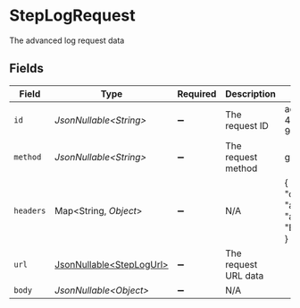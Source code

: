 # StepLogRequest

The advanced log request data


## Fields

| Field                                                                   | Type                                                                    | Required                                                                | Description                                                             | Example                                                                 |
| ----------------------------------------------------------------------- | ----------------------------------------------------------------------- | ----------------------------------------------------------------------- | ----------------------------------------------------------------------- | ----------------------------------------------------------------------- |
| `id`                                                                    | *JsonNullable\<String>*                                                 | :heavy_minus_sign:                                                      | The request ID                                                          | adbf752f-6457-4ddd-89b3-98ae2252b83b                                    |
| `method`                                                                | *JsonNullable\<String>*                                                 | :heavy_minus_sign:                                                      | The request method                                                      | get                                                                     |
| `headers`                                                               | Map\<String, *Object*>                                                  | :heavy_minus_sign:                                                      | N/A                                                                     | {<br/>"content-type": "application/json",<br/>"authorization": "Bearer token"<br/>} |
| `url`                                                                   | [JsonNullable\<StepLogUrl>](../../models/components/StepLogUrl.md)      | :heavy_minus_sign:                                                      | The request URL data                                                    |                                                                         |
| `body`                                                                  | *JsonNullable\<Object>*                                                 | :heavy_minus_sign:                                                      | N/A                                                                     |                                                                         |